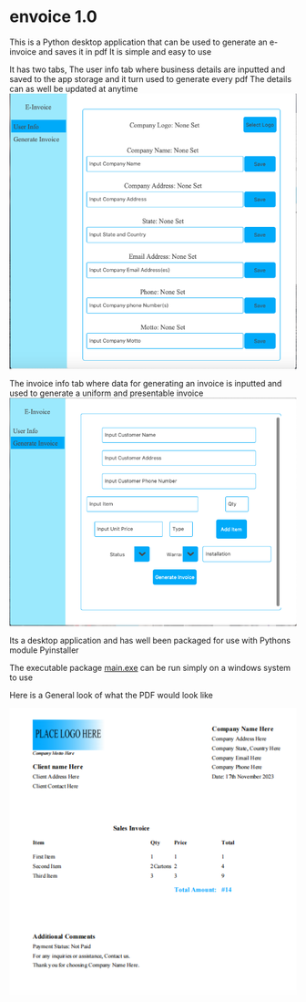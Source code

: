 # envoice 1.0

This is a Python desktop application that can be used to generate an e-invoice and saves it in pdf
It is simple and easy to use

It has two tabs, 
The user info tab where business details are inputted and saved to the app storage and it turn used to generate every pdf
The details can as well be updated at anytime
![User Info](/images/user_info.png)

The invoice info tab where data for generating an invoice is inputted and used to generate a uniform and presentable invoice
![Invoice info](/images/invoice_info.png)

Its a desktop application and has well been packaged for use with Pythons module Pyinstaller

The executable package [main.exe](./dist/main/main.exe) can be run simply on a windows system to use

Here is a General look of what the PDF would look like

![PDF](/images/pdf_template.png)